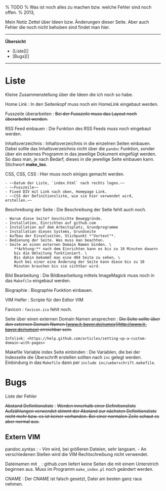 % TODO
% Was ist noch alles zu machen bzw. welche Fehler sind noch offen.
% 2013, 

<!--

# TODO

-->

Mein Notiz Zettel über Ideen bzw. Änderungen dieser Seite.
Aber auch Fehler die noch nicht behoben sind findet man hier.

<!-- schnipp -->

---------------------------------------------------------------

**Übersicht**

* [Liste][]
* [Bugs][]

---------------------------------------------------------------


# Liste

Kleine Zusammenstellung über die Ideen die ich noch so habe.

Home Link
:	In den Seitenkopf muss noch ein HomeLink eingebaut werden.

Fusszeile überarbeiten
:	~~Bei der Fusszeile muss das Layout noch überarbeitet werden.~~

RSS Feed einbauen
:	Die Funktion des RSS Feeds muss noch eingebaut werden.

Inhaltsverzeichnis
:	Inhaltsverzeichnis in die einzelnen Seiten einbauen.
	Dabei sollte das Inhaltsverzeichnis nicht über die `pandoc` Funktion,
	sonder über ein externes Programm in das jeweilige Dokument eingefügt werden.
	So dass man, je nach Bedarf, dieses in die jeweilige Seite einbauen kann. Stichwort **make_toc**.

CSS, CSS, CSS
:	Hier muss noch einiges gemacht werden.
	
	- ~~Datum der Liste, `index.html` nach rechts legen.~~
	- ~~Fusszeile~~
	- Fixed DIV mit Link nach oben, Homepage Link.
	- ~~CSS der Definitionsliste, wie sie hier verwendet wird, erstellen.~~

Beschreibung der Seite
:	Die Beschreibung der Seite fehlt auch noch.
	
	- Warum diese Seite? Geschichte Beweggründe.
	- Installation, Einrichten auf github.com
	- Installation auf dem Arbeitsplatz, Grundprogramme
	- Installation dieses Systems, Grundseite
	- Aufbau der Einzelseiten, Stichpunkt *"Vortext"*.
	- Bedienung der Seite. Was muss man beachten.
	- Seite an einen externen Domain Namen binden. \
		**Achtung:** nach dem Einrichten kann es bis zu 10 Minuten dauern
		bis die Umleitung funktioniert. \
		Bis dahin bekommt man eine 404 Seite zu sehen. \
		Auch bei einer eine Änderung der Seite kann diese bis zu 10
		Minuten brauchen bis sie sichtbar wird.

Bild Bearbeitung
:	Die Bildbearbeitung mittels ImageMagick muss noch in das `Makefile` eingebaut werden.

Biographie 
:	Biographie Funktion einbauen.

VIM Helfer
:	Scripte für den Editor VIM

Favicon
:	`favicon.ico` fehlt noch.


Seite über einen externen Domain Namen ansprechen
:	~~Die Seite sollte über den externen Domain Namen
	[www.it-bayer.de/rumex](http://www.it-bayer.de/rumex)
	erreichbar sein.~~

	Infolink: <https://help.github.com/articles/setting-up-a-custom-domain-with-pages>

Makefile Variable index Seite einbinden
:	Die Variablen, die bei der Indexseite die Überschrift
erstellen sollten nach `inc` gelegt werden.
Einbindung in das `Makefile` dann per 
`include inc/ueberschrift.makefile`.


# Bugs

Liste der Fehler 


~~Abstand Definitionsliste~~
:	~~Werden innerhalb einer Definitionsliste Aufzählungen verwendet
	stimmt der Abstand zur nächsten Definitionsliste nicht mehr
	bzw. es ist keiner vorhanden.
	Bei einer normalen Zeile schaut es aber normal aus.~~

## Extern VIM

pandoc.syntax
:	- Vim wird, bei größeren Dateien, sehr langsam.
	- An verschiedenen Stellen wird die VIM Rechtschreibung nicht verwendet.

Dateinamen mit `_`
:	github.com liefert keine Seiten die mit einem Unterstrich beginnen aus.
	Muss im Programm `make_index.pl` noch geändert werden.

CNAME
:	Der CNAME ist falsch gesetzt, Datei am besten ganz raus nehmen.
